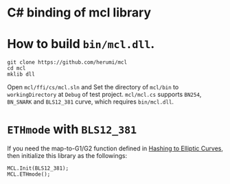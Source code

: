 # C# binding of mcl library

# How to build `bin/mcl.dll`.

```
git clone https://github.com/herumi/mcl
cd mcl
mklib dll
```

Open `mcl/ffi/cs/mcl.sln` and Set the directory of `mcl/bin` to `workingDirectory` at `Debug` of test project.
`mcl/mcl.cs` supports `BN254`, `BN_SNARK` and `BLS12_381` curve, which requires `bin/mcl.dll`.

# `ETHmode` with `BLS12_381`

If you need the map-to-G1/G2 function defined in [Hashing to Elliptic Curves](https://www.ietf.org/id/draft-irtf-cfrg-hash-to-curve-09.html),
then initialize this library as the followings:
```
MCL.Init(BLS12_381);
MCL.ETHmode();
```
